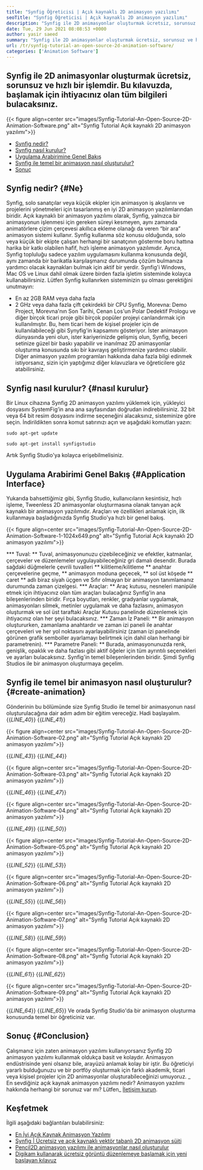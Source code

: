 ```yaml
---
title: "Synfig Öğreticisi | Açık kaynaklı 2D animasyon yazılımı" 
seoTitle: "Synfig Öğreticisi | Açık kaynaklı 2D animasyon yazılımı" 
description: "Synfig ile 2D animasyonlar oluşturmak ücretsiz, sorunsuz ve hızlı bir işlemdir. Bu kılavuzda, başlamak için ihtiyacınız olan tüm bilgileri bulacaksınız." 
date: Tue, 29 Jun 2021 08:08:53 +0000
author: yasir saeed
summary: "Synfig ile 2D animasyonlar oluşturmak ücretsiz, sorunsuz ve hızlı bir işlemdir. Bu kılavuzda, başlamak için ihtiyacınız olan tüm bilgileri bulacaksınız." 
url: /tr/synfig-tutorial-an-open-source-2d-animation-software/
categories: ['Animation Software']
---
```


## Synfig ile 2D animasyonlar oluşturmak ücretsiz, sorunsuz ve hızlı bir işlemdir. Bu kılavuzda, başlamak için ihtiyacınız olan tüm bilgileri bulacaksınız.

{{< figure align=center src="images/Synfig-Tutorial-An-Open-Source-2D-Animation-Software.png" alt="Synfig Tutorial Açık kaynaklı 2D animasyon yazılımı">}}

  * [Synfig nedir?][1]
  * [Synfig nasıl kurulur?][2]
  * [Uygulama Arabirimine Genel Bakış][3]
  * [Synfig ile temel bir animasyon nasıl oluşturulur?][4]
  * [Sonuç][5]

## Synfig nedir? {#Ne}
Synfig, solo sanatçılar veya küçük ekipler için animasyon iş akışlarını ve projelerini yönetmeleri için tasarlanmış en iyi 2D animasyon yazılımlarından biridir. Açık kaynaklı bir animasyon yazılımı olarak, Synfig, yalnızca bir animasyonun işlenmesi için gereken süreyi kesmeyen, aynı zamanda animatörlere çizim çerçevesi akıllıca ekleme olanağı da veren “bir ara” animasyon sistemi kullanır.
Synfig kullanma söz konusu olduğunda, solo veya küçük bir ekipte çalışan herhangi bir sanatçının gösterme boru hattına harika bir katkı olabilen hafif, hızlı işleme animasyon yazılımıdır. Ayrıca, Synfig topluluğu sadece yazılım uygulamasını kullanma konusunda değil, aynı zamanda bir barikatla karşılaşmanız durumunda çözüm bulmanıza yardımcı olacak kaynakları bulmak için aktif bir yerdir.
Synfig'i Windows, Mac OS ve Linux dahil olmak üzere birden fazla işletim sisteminde kolayca kullanabilirsiniz. Lütfen Synfig kullanırken sisteminizin şu olması gerektiğini unutmayın:
  * En az 2GB RAM veya daha fazla
  * 2 GHz veya daha fazla çift çekirdekli bir CPU
Synfig, Morevna: Demo Project, Morevna'nın Son Tarihi, Cenan Los'un Polar Dedektif Prologu ve diğer birçok ticari proje gibi birçok popüler projeyi canlandırmak için kullanılmıştır. Bu, hem ticari hem de kişisel projeler için de kullanılabileceği gibi Synyfig'in kapsamını gösteriyor. İster animasyon dünyasında yeni olun, ister kariyerinizde gelişmiş olun, Synfig, beceri setinize güzel bir baskı yapabilir ve inanılmaz 2D animasyonlar oluşturma konusunda sıkı bir kavrayış geliştirmenize yardımcı olabilir. Diğer animasyon yazılım programları hakkında daha fazla bilgi edinmek istiyorsanız, sizin için yaptığımız diğer kılavuzlara ve öğreticilere göz atabilirsiniz.

## Synfig nasıl kurulur? {#nasıl kurulur}
Bir Linux cihazına Synfig 2D animasyon yazılımı yüklemek için, yükleyici dosyasını SystemFig’in ana ana sayfasından doğrudan indirebilirsiniz. 32 bit veya 64 bit resim dosyasını indirme seçeneğini alacaksınız, sisteminize göre seçin.
İndirildikten sonra komut satırınızı açın ve aşağıdaki komutları yazın:
```
sudo apt-get update
```
```
sudo apt-get install synfigstudio
```
Artık Synfig Studio'ya kolayca erişebilmelisiniz.

## Uygulama Arabirimi Genel Bakış {#Application Interface}
Yukarıda bahsettiğimiz gibi, Synfig Studio, kullanıcıların kesintisiz, hızlı işleme, Tweenless 2D animasyonlar oluşturmasına olanak tanıyan açık kaynaklı bir animasyon yazılımıdır. Araçları ve özellikleri anlamak için, ilk kullanmaya başladığınızda Synfig Studio'ya hızlı bir genel bakış.

{{< figure align=center src="images/Synfig-Tutorial-An-Open-Source-2D-Animation-Software-1-1024x649.png" alt="Synfig Tutorial Açık kaynaklı 2D animasyon yazılımı">}}

  *** Tuval: ** Tuval, animasyonunuzu çizebileceğiniz ve efektler, katmanlar, çerçeveler ve düzenlemeler uygulayabileceğiniz gri damalı desendir. Burada sağdaki düğmelerle çevrili tuvalleri ** kilitleme/kilitleme ** anahtar çerçevelerine geçme, ** animasyon moduna geçecek, ** sol üst köşede ** caret ** adlı biraz siyah üçgen ve Sıfır olmayan bir animasyon tanımlamanız durumunda zaman çizelgesi.
  *** Araçlar: ** Araç kutusu, nesneleri manipüle etmek için ihtiyacınız olan tüm araçları bulacağınız Synfig'in ana bileşenlerinden biridir. Fırça boyutları, renkler, gradyanlar uygulamak, animasyonları silmek, metinler uygulamak ve daha fazlasını, animasyon oluşturmak ve sol üst taraftaki Araçlar Kutusu panelinde düzenlemek için ihtiyacınız olan her şeyi bulacaksınız.
  *** Zaman İz Paneli: ** Bir animasyon oluştururken, zamanlama anahtardır ve zaman izi paneli ile anahtar çerçeveleri ve her yol noktasını ayarlayabilirsiniz (zaman izi panelinde görünen grafik semboller ayarlamayı belirtmek için dahil olan herhangi bir parametrenin).
  *** Parametre Paneli: ** Burada, animasyonunuzda renk, genişlik, opaklık ve daha fazlası gibi aktif öğeler için tüm ayrıntılı seçenekleri ve ayarları bulacaksınız. Synfig'in temel bileşenlerinden biridir.
Şimdi Synfig Studios ile bir animasyon oluşturmaya geçelim.

## Synfig ile temel bir animasyon nasıl oluşturulur? {#create-animation}
Gönderinin bu bölümünde size Synfig Studio ile temel bir animasyonun nasıl oluşturulacağına dair adım adım bir eğitim vereceğiz. Hadi başlayalım.
{{_LINE_40_}}
{{_LINE_41_}}

{{< figure align=center src="images/Synfig-Tutorial-An-Open-Source-2D-Animation-Software-02.png" alt="Synfig Tutorial Açık kaynaklı 2D animasyon yazılımı">}}

{{_LINE_43_}}
{{_LINE_44_}}

{{< figure align=center src="images/Synfig-Tutorial-An-Open-Source-2D-Animation-Software-03.png" alt="Synfig Tutorial Açık kaynaklı 2D animasyon yazılımı">}}

{{_LINE_46_}}
{{_LINE_47_}}

{{< figure align=center src="images/Synfig-Tutorial-An-Open-Source-2D-Animation-Software-04.png" alt="Synfig Tutorial Açık kaynaklı 2D animasyon yazılımı">}}

{{_LINE_49_}}
{{_LINE_50_}}

{{< figure align=center src="images/Synfig-Tutorial-An-Open-Source-2D-Animation-Software-05.png" alt="Synfig Tutorial Açık kaynaklı 2D animasyon yazılımı">}}

{{_LINE_52_}}
{{_LINE_53_}}

{{< figure align=center src="images/Synfig-Tutorial-An-Open-Source-2D-Animation-Software-06.png" alt="Synfig Tutorial Açık kaynaklı 2D animasyon yazılımı">}}

{{_LINE_55_}}
{{_LINE_56_}}

{{< figure align=center src="images/Synfig-Tutorial-An-Open-Source-2D-Animation-Software-07.png" alt="Synfig Tutorial Açık kaynaklı 2D animasyon yazılımı">}}

{{_LINE_58_}}
{{_LINE_59_}}

{{< figure align=center src="images/Synfig-Tutorial-An-Open-Source-2D-Animation-Software-08.png" alt="Synfig Tutorial Açık kaynaklı 2D animasyon yazılımı">}}

{{_LINE_61_}}
{{_LINE_62_}}

{{< figure align=center src="images/Synfig-Tutorial-An-Open-Source-2D-Animation-Software-09.png" alt="Synfig Tutorial Açık kaynaklı 2D animasyon yazılımı">}}

{{_LINE_64_}}
{{_LINE_65_}}
Ve orada Synfig Studio'da bir animasyon oluşturma konusunda temel bir öğreticiniz var.

## Sonuç {#Conclusion}
Çalışmanız için zaten animasyon yazılımı kullanıyorsanız Synfig 2D animasyon yazılımı kullanmak oldukça basit ve kolaydır. Animasyon endüstrisinde yeni olsanız bile, arayüzü anlamak kolay bir iştir. Bu öğreticiyi yararlı bulduğunuzu ve bir portföy oluşturmak için farklı akademik, ticari veya kişisel projeler için 2D animasyonlar oluşturabileceğinizi umuyoruz.
_ En sevdiğiniz açık kaynak animasyon yazılımı nedir? Animasyon yazılımı hakkında herhangi bir sorunuz var mı? Lütfen_ [İletişim kurun][6].

## Keşfetmek
İlgili aşağıdaki bağlantıları bulabilirsiniz:
  * [En İyi Açık Kaynak Animasyon Yazılımı][7]
  * [Synfig | Ücretsiz ve açık kaynaklı vektör tabanlı 2D animasyon süiti][8]
  * [Pencil2D animasyon yazılımı ile animasyonlar nasıl oluşturulur][9]
  * [Digikam kullanarak ücretsiz görüntü düzenlemeye başlamak için yeni başlayan kılavuz][10]

  
[1]: #what
[2]: #how-to-install
[3]: #application-interfae
[4]: #create-animation
[5]: #conclusion
[6]: mailto:yasir.saeed@aspose.com
[7]: https://products.containerize.com/animation-software/
[8]: https://products.containerize.com/animation-software/synfig/
[9]: https://blog.containerize.com/animation-software/how-to-create-animations-with-pencil2d-animation-software/
[10]: https://blog.containerize.com/animation-software/beginners-guide-to-start-free-image-editing-using-digikam/
